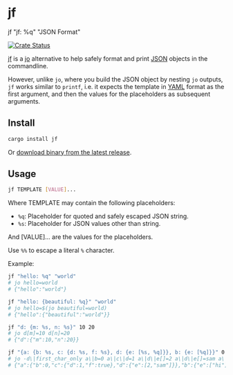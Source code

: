 # jf

jf "jf: %q" "JSON Format"

[![Crate Status](https://img.shields.io/crates/v/jf.svg)](https://crates.io/crates/jf)

[jf][jf] is a [jo][jo] alternative to help safely format and print [JSON][json] objects in the commandline.

However, unlike `jo`, where you build the JSON object by nesting `jo` outputs,
`jf` works similar to `printf`, i.e. it expects the template in [YAML][yaml] format as the first argument, and then the values for the placeholders as subsequent arguments.

## Install

```bash
cargo install jf
```

Or [download binary from the latest release][bins].

## Usage

```bash
jf TEMPLATE [VALUE]...
```

Where TEMPLATE may contain the following placeholders:

- `%q`: Placeholder for quoted and safely escaped JSON string.
- `%s`: Placeholder for JSON values other than string.

And [VALUE]... are the values for the placeholders.

Use `%%` to escape a literal `%` character.

Example:

```bash
jf "hello: %q" "world"
# jo hello=world
# {"hello":"world"}

jf "hello: {beautiful: %q}" "world"
# jo hello=$(jo beautiful=world)
# {"hello":{"beautiful":"world"}}

jf "d: {m: %s, n: %s}" 10 20
# jo d[m]=10 d[n]=20
# {"d":{"m":10,"n":20}}

jf "{a: {b: %s, c: {d: %s, f: %s}, d: {e: [%s, %q]}}, b: {e: [%q]}}" 0 1 true 2 sam hi
# jo -d\|first_char_only a\|b=0 a\|c\|d=1 a\|d\|e[]=2 a\|d\|e[]=sam a\|c[f]@1 b\|e[]g=hi
# {"a":{"b":0,"c":{"d":1,"f":true},"d":{"e":[2,"sam"]}},"b":{"e":["hi"]}}
```

[jf]: https://github.com/sayanarijit/jf
[jo]: https://github.com/jpmens/jo
[yaml]: https://yaml.org
[json]: https://json.org
[bins]: https://github.com/sayanarijit/jf/releases/latest
